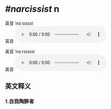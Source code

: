 # ***\#narcissist*** n
英音 ˈnɑːsɪsɪst  
英音
<audio src="./media/narcissist1_AAC.aac" controls="controls"></audio>

美音 ˈnɑːrsɪsɪst  
美音
<audio src="./media/narcissist2_AAC.aac" controls="controls"></audio>



  

英文释义
---
### 1.**自我陶醉者**  


